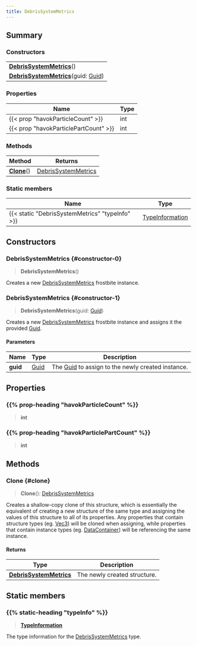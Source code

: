 ```yaml
---
title: DebrisSystemMetrics
---
```


## Summary

### Constructors

|  |
| --- |
| **[DebrisSystemMetrics](#constructor-0)**() |
| **[DebrisSystemMetrics](#constructor-1)**(guid: [Guid](/vext/ref/shared/type/guid)) |

### Properties

| Name | Type |
| ---- | ---- |
| {{< prop "havokParticleCount" >}} | int |
| {{< prop "havokParticlePartCount" >}} | int |

### Methods

| Method | Returns |
| ------ | ------- |
| **[Clone](#clone)**() | [DebrisSystemMetrics](/vext/ref/fb/debrissystemmetrics) |

### Static members

| Name | Type |
| ---- | ---- |
| {{< static "DebrisSystemMetrics" "typeInfo" >}} | [TypeInformation](/vext/ref/shared/type/typeinformation) |

## Constructors

### DebrisSystemMetrics {#constructor-0}

> **DebrisSystemMetrics**()

Creates a new [DebrisSystemMetrics](/vext/ref/fb/debrissystemmetrics) frostbite instance.

### DebrisSystemMetrics {#constructor-1}

> **DebrisSystemMetrics**(guid: [Guid](/vext/ref/shared/type/guid))

Creates a new [DebrisSystemMetrics](/vext/ref/fb/debrissystemmetrics) frostbite instance and assigns it the provided [Guid](/vext/ref/shared/type/guid).

#### Parameters

| Name | Type | Description |
| ---- | ---- | ----------- |
| **guid** | [Guid](/vext/ref/shared/type/guid) | The [Guid](/vext/ref/shared/type/guid) to assign to the newly created instance. |

## Properties

### {{% prop-heading "havokParticleCount" %}}

> **int**

### {{% prop-heading "havokParticlePartCount" %}}

> **int**

## Methods

### Clone {#clone}

> **Clone**(): [DebrisSystemMetrics](/vext/ref/fb/debrissystemmetrics)

Creates a shallow-copy clone of this structure, which is essentially the equivalent of creating a new structure of the same type and assigning the values of this structure to all of its properties. Any properties that contain structure types (eg. [Vec3](/vext/ref/shared/type/vec3)) will be cloned when assigning, while properties that contain instance types (eg. [DataContainer](/vext/ref/shared/type/datacontainer)) will be referencing the same instance.

#### Returns

| Type | Description |
| ---- | ----------- |
| **[DebrisSystemMetrics](/vext/ref/fb/debrissystemmetrics)** | The newly created structure. |

## Static members

### {{% static-heading "typeInfo" %}}

> **[TypeInformation](/vext/ref/shared/type/typeinformation)**

The type information for the [DebrisSystemMetrics](/vext/ref/fb/debrissystemmetrics) type.

